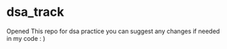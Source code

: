 # dsa_track

Opened This repo for dsa practice 
you can suggest any changes if needed in my code : )
